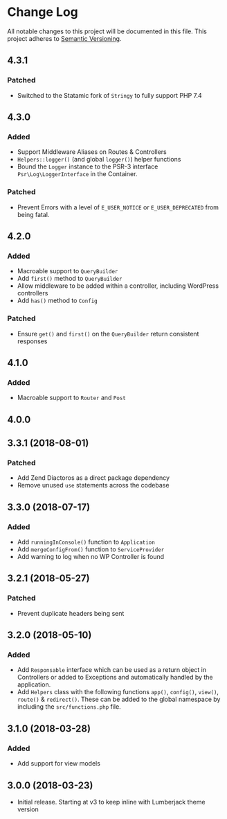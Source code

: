 # Change Log
All notable changes to this project will be documented in this file.
This project adheres to [Semantic Versioning](http://semver.org/).

## 4.3.1

### Patched

- Switched to the Statamic fork of `Stringy` to fully support PHP 7.4

## 4.3.0

### Added

- Support Middleware Aliases on Routes & Controllers
- `Helpers::logger()` (and global `logger()`) helper functions
- Bound the `Logger` instance to the PSR-3 interface `Psr\Log\LoggerInterface` in the Container.

### Patched

- Prevent Errors with a level of `E_USER_NOTICE` or `E_USER_DEPRECATED` from being fatal.

## 4.2.0

### Added

- Macroable support to `QueryBuilder`
- Add `first()` method to `QueryBuilder`
- Allow middleware to be added within a controller, including WordPress controllers
- Add `has()` method to `Config`

### Patched

- Ensure `get()` and `first()` on the `QueryBuilder` return consistent responses

## 4.1.0

### Added

- Macroable support to `Router` and `Post`

## 4.0.0

## 3.3.1 (2018-08-01)

### Patched

- Add Zend Diactoros as a direct package dependency
- Remove unused `use` statements across the codebase

## 3.3.0 (2018-07-17)

### Added

- Add `runningInConsole()` function to `Application`
- Add `mergeConfigFrom()` function to `ServiceProvider`
- Add warning to log when no WP Controller is found

## 3.2.1 (2018-05-27)

### Patched

- Prevent duplicate headers being sent

## 3.2.0 (2018-05-10)

### Added

- Add `Responsable` interface which can be used as a return object in Controllers or added to Exceptions and automatically handled by the application.
- Add `Helpers` class with the following functions `app()`, `config()`, `view()`, `route()` & `redirect()`. These can be added to the global namespace by including the `src/functions.php` file.

## 3.1.0 (2018-03-28)

### Added

- Add support for view models

## 3.0.0 (2018-03-23)
- Initial release. Starting at v3 to keep inline with Lumberjack theme version
